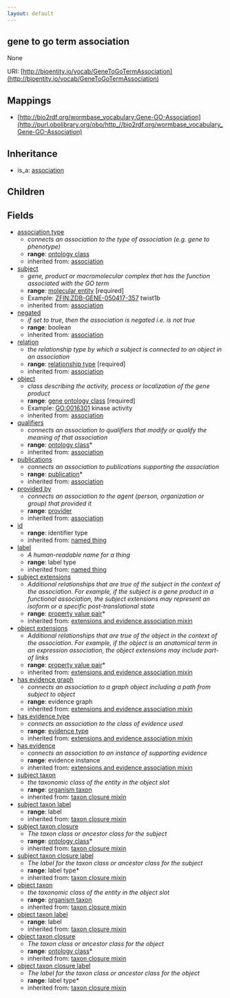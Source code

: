 ```yaml
---
layout: default
---
```


## gene to go term association


None

URI: [http://bioentity.io/vocab/GeneToGoTermAssociation](http://bioentity.io/vocab/GeneToGoTermAssociation)
## Mappings

 * [http://bio2rdf.org/wormbase_vocabulary:Gene-GO-Association](http://purl.obolibrary.org/obo/http_//bio2rdf.org/wormbase_vocabulary_Gene-GO-Association)

## Inheritance

 *  is_a: [association](Association.html)

## Children



## Fields

 * [association type](association_type.html)
    * _connects an association to the type of association (e.g. gene to phenotype)_
    * __range__: [ontology class](OntologyClass.html)
    * inherited from: [association](Association.html)
 * [subject](subject.html)
    * _gene, product or macromolecular complex that has the function associated with the GO term_
    * __range__: [molecular entity](MolecularEntity.html) [required]
    * Example: [ZFIN:ZDB-GENE-050417-357](http://purl.obolibrary.org/obo/ZFIN_ZDB-GENE-050417-357) twist1b
    * inherited from: [association](Association.html)
 * [negated](negated.html)
    * _if set to true, then the association is negated i.e. is not true_
    * __range__: boolean
    * inherited from: [association](Association.html)
 * [relation](relation.html)
    * _the relationship type by which a subject is connected to an object in an association_
    * __range__: [relationship type](RelationshipType.html) [required]
    * inherited from: [association](Association.html)
 * [object](object.html)
    * _class describing the activity, process or localization of the gene product_
    * __range__: [gene ontology class](GeneOntologyClass.html) [required]
    * Example: [GO:0016301](http://purl.obolibrary.org/obo/GO_0016301) kinase activity
    * inherited from: [association](Association.html)
 * [qualifiers](qualifiers.html)
    * _connects an association to qualifiers that modify or qualify the meaning of that association_
    * __range__: [ontology class](OntologyClass.html)*
    * inherited from: [association](Association.html)
 * [publications](publications.html)
    * _connects an association to publications supporting the association_
    * __range__: [publication](Publication.html)*
    * inherited from: [association](Association.html)
 * [provided by](provided_by.html)
    * _connects an association to the agent (person, organization or group) that provided it_
    * __range__: [provider](Provider.html)
    * inherited from: [association](Association.html)
 * [id](id.html)
    * __range__: identifier type
    * inherited from: [named thing](NamedThing.html)
 * [label](label.html)
    * _A human-readable name for a thing_
    * __range__: label type
    * inherited from: [named thing](NamedThing.html)
 * [subject extensions](subject_extensions.html)
    * _Additional relationships that are true of the subject in the context of the association. For example, if the subject is a gene product in a functional association, the subject extensions may represent  an isoform or a specific post-translational state_
    * __range__: [property value pair](PropertyValuePair.html)*
    * inherited from: [extensions and evidence association mixin](ExtensionsAndEvidenceAssociationMixin.html)
 * [object extensions](object_extensions.html)
    * _Additional relationships that are true of the object in the context of the association. For example, if the object is an anatomical term in an expression association, the object extensions may include part-of links_
    * __range__: [property value pair](PropertyValuePair.html)*
    * inherited from: [extensions and evidence association mixin](ExtensionsAndEvidenceAssociationMixin.html)
 * [has evidence graph](has_evidence_graph.html)
    * _connects an association to a graph object including a path from subject to object_
    * __range__: evidence graph
    * inherited from: [extensions and evidence association mixin](ExtensionsAndEvidenceAssociationMixin.html)
 * [has evidence type](has_evidence_type.html)
    * _connects an association to the class of evidence used_
    * __range__: [evidence type](EvidenceType.html)
    * inherited from: [extensions and evidence association mixin](ExtensionsAndEvidenceAssociationMixin.html)
 * [has evidence](has_evidence.html)
    * _connects an association to an instance of supporting evidence_
    * __range__: evidence instance
    * inherited from: [extensions and evidence association mixin](ExtensionsAndEvidenceAssociationMixin.html)
 * [subject taxon](subject_taxon.html)
    * _the taxonomic class of the entity in the object slot_
    * __range__: [organism taxon](OrganismTaxon.html)
    * inherited from: [taxon closure mixin](TaxonClosureMixin.html)
 * [subject taxon label](subject_taxon_label.html)
    * __range__: label
    * inherited from: [taxon closure mixin](TaxonClosureMixin.html)
 * [subject taxon closure](subject_taxon_closure.html)
    * _The taxon class or ancestor class for the subject_
    * __range__: [ontology class](OntologyClass.html)*
    * inherited from: [taxon closure mixin](TaxonClosureMixin.html)
 * [subject taxon closure label](subject_taxon_closure_label.html)
    * _The label for the taxon class or ancestor class for the subject_
    * __range__: label type*
    * inherited from: [taxon closure mixin](TaxonClosureMixin.html)
 * [object taxon](object_taxon.html)
    * _the taxonomic class of the entity in the object slot_
    * __range__: [organism taxon](OrganismTaxon.html)
    * inherited from: [taxon closure mixin](TaxonClosureMixin.html)
 * [object taxon label](object_taxon_label.html)
    * __range__: label
    * inherited from: [taxon closure mixin](TaxonClosureMixin.html)
 * [object taxon closure](object_taxon_closure.html)
    * _The taxon class or ancestor class for the object_
    * __range__: [ontology class](OntologyClass.html)*
    * inherited from: [taxon closure mixin](TaxonClosureMixin.html)
 * [object taxon closure label](object_taxon_closure_label.html)
    * _The label for the taxon class or ancestor class for the object_
    * __range__: label type*
    * inherited from: [taxon closure mixin](TaxonClosureMixin.html)
